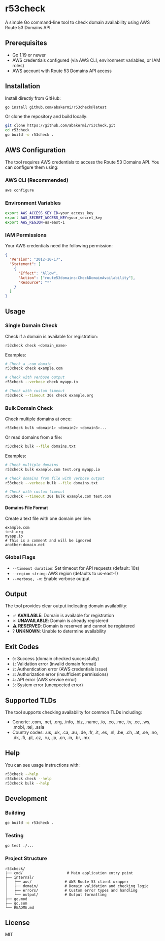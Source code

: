 # r53check

A simple Go command-line tool to check domain availability using AWS Route 53 Domains API.

## Prerequisites

- Go 1.19 or newer
- AWS credentials configured (via AWS CLI, environment variables, or IAM roles)
- AWS account with Route 53 Domains API access

## Installation

Install directly from GitHub:

```sh
go install github.com/abakermi/r53check@latest
```

Or clone the repository and build locally:

```sh
git clone https://github.com/abakermi/r53check.git
cd r53check
go build -o r53check .
```

## AWS Configuration

The tool requires AWS credentials to access the Route 53 Domains API. You can configure them using:

### AWS CLI (Recommended)

```sh
aws configure
```

### Environment Variables

```sh
export AWS_ACCESS_KEY_ID=your_access_key
export AWS_SECRET_ACCESS_KEY=your_secret_key
export AWS_REGION=us-east-1
```

### IAM Permissions

Your AWS credentials need the following permission:

```json
{
  "Version": "2012-10-17",
  "Statement": [
    {
      "Effect": "Allow",
      "Action": ["route53domains:CheckDomainAvailability"],
      "Resource": "*"
    }
  ]
}
```

## Usage

### Single Domain Check

Check if a domain is available for registration:

```sh
r53check check <domain_name>
```

Examples:

```sh
# Check a .com domain
r53check check example.com

# Check with verbose output
r53check --verbose check myapp.io

# Check with custom timeout
r53check --timeout 30s check example.org
```

### Bulk Domain Check

Check multiple domains at once:

```sh
r53check bulk <domain1> <domain2> <domain3>...
```

Or read domains from a file:

```sh
r53check bulk --file domains.txt
```

Examples:

```sh
# Check multiple domains
r53check bulk example.com test.org myapp.io

# Check domains from file with verbose output
r53check --verbose bulk --file domains.txt

# Check with custom timeout
r53check --timeout 30s bulk example.com test.com
```

#### Domains File Format

Create a text file with one domain per line:

```
example.com
test.org
myapp.io
# This is a comment and will be ignored
another-domain.net
```

### Global Flags

- `--timeout duration`: Set timeout for API requests (default: 10s)
- `--region string`: AWS region (defaults to us-east-1)
- `--verbose, -v`: Enable verbose output

## Output

The tool provides clear output indicating domain availability:

- ✓ **AVAILABLE**: Domain is available for registration
- ✗ **UNAVAILABLE**: Domain is already registered
- ⚠ **RESERVED**: Domain is reserved and cannot be registered
- ? **UNKNOWN**: Unable to determine availability

## Exit Codes

- `0`: Success (domain checked successfully)
- `1`: Validation error (invalid domain format)
- `2`: Authentication error (AWS credentials issue)
- `3`: Authorization error (insufficient permissions)
- `4`: API error (AWS service error)
- `5`: System error (unexpected error)

## Supported TLDs

The tool supports checking availability for common TLDs including:

- Generic: .com, .net, .org, .info, .biz, .name, .io, .co, .me, .tv, .cc, .ws, .mobi, .tel, .asia
- Country codes: .us, .uk, .ca, .au, .de, .fr, .it, .es, .nl, .be, .ch, .at, .se, .no, .dk, .fi, .pl, .cz, .ru, .jp, .cn, .in, .br, .mx

## Help

You can see usage instructions with:

```sh
r53check --help
r53check check --help
r53check bulk --help
```

## Development

### Building

```sh
go build -o r53check .
```

### Testing

```sh
go test ./...
```

### Project Structure

```
r53check/
├── cmd/                    # Main application entry point
├── internal/
│   ├── aws/               # AWS Route 53 client wrapper
│   ├── domain/            # Domain validation and checking logic
│   ├── errors/            # Custom error types and handling
│   └── output/            # Output formatting
├── go.mod
├── go.sum
└── README.md
```

## License

MIT
